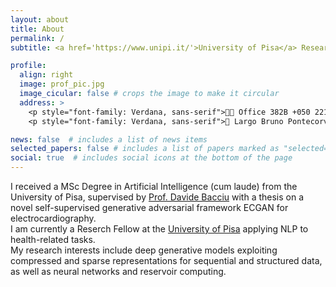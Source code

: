 ```yaml
---
layout: about
title: About
permalink: /
subtitle: <a href='https://www.unipi.it/'>University of Pisa</a> Research Fellowship

profile:
  align: right
  image: prof_pic.jpg
  image_cicular: false # crops the image to make it circular
  address: >
    <p style="font-family: Verdana, sans-serif">👨‍💻 Office 382B +050 2213147</p>
    <p style="font-family: Verdana, sans-serif">📍 Largo Bruno Pontecorvo, 3 56127 Pisa PI</p>

news: false  # includes a list of news items
selected_papers: false # includes a list of papers marked as "selected={true}"
social: true  # includes social icons at the bottom of the page
---
```

I received a MSc Degree in Artificial Intelligence (cum laude) from the University of Pisa, supervised by [Prof. Davide Bacciu](http://pages.di.unipi.it/bacciu/) with a thesis on a novel self-supervised generative adversarial framework ECGAN for electrocardiography.  
I am currently a Reserch Fellow at the [University of Pisa](https://www.unipi.it/) applying NLP to health-related tasks.  
My research interests include deep generative models exploiting compressed and sparse representations for sequential and structured data, as well as neural networks and reservoir computing.
